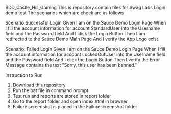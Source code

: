 BDD_Castle_Hill_Gaming
This is repository contain files for Swag Labs Login demo test 
The scenarios which are check are as follows 

Scenario:Successful Login
 Given I am on the Sauce Demo Login Page
 When I fill the account information for account StandardUser into the Username field and the Password field
 And I click the Login Button
 Then I am redirected to the Sauce Demo Main Page
 And I verify the App Logo exist

Scenario: Failed Login
 Given I am on the Sauce Demo Login Page
 When I fill the account information for account LockedOutUser into the Username field and the Password field
 And I click the Login Button
 Then I verify the Error Message contains the text "Sorry, this user has been banned."

Instruction to Run 
1.	Download this repository 
2.	Run the bat file in command prompt 
3.	Test run and reports are stored in report folder 
4.	Go to the report folder and open index.html in browser 
5.	Failure screenshot is placed in the Failurescreenshot folder

